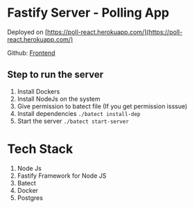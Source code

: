 # **Fastify Server - Polling App**

Deployed on [https://poll-react.herokuapp.com/](https://poll-react.herokuapp.com/)

Github: [Frontend](https://github.com/pratikg17/polling-react-app)

## Step to run the server

1.  Install Dockers
2.  Install NodeJs on the system
3.  Give permission to batect file (If you get permission isssue)
4.  Install dependencies `./batect install-dep`
5.  Start the server `./batect start-server`

# **Tech Stack**

1.  Node Js
2.  Fastify Framework for Node JS
3.  Batect
4.  Docker
5.  Postgres
